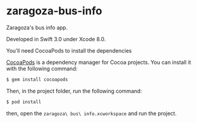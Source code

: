 # zaragoza-bus-info

Zaragoza's bus info app.

Developed in Swift 3.0 under Xcode 8.0.

You'll need CocoaPods to install the dependencies

[CocoaPods](http://cocoapods.org) is a dependency manager for Cocoa projects. You can install it with the following command:

``` bash
$ gem install cocoapods
```
Then, in the project folder, run the following command:

``` bash
$ pod install
```

then, open the `zaragoza\ bus\ info.xcworkspace` and run the project.

